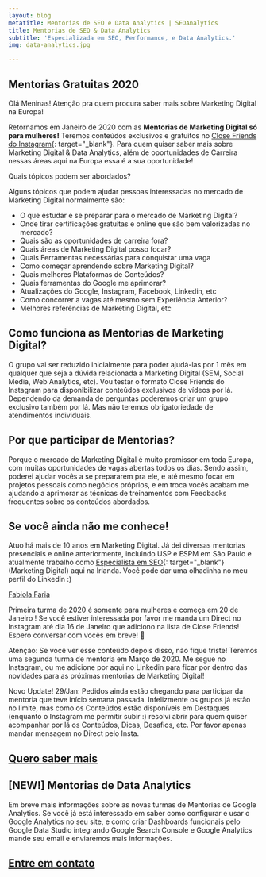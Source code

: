 ```yaml
---
layout: blog
metatitle: Mentorias de SEO e Data Analytics | SEOAnalytics
title: Mentorias de SEO & Data Analytics
subtitle: 'Especializada em SEO, Performance, e Data Analytics.'
img: data-analytics.jpg

---
```


<script type="text/javascript" src="https://platform.linkedin.com/badges/js/profile.js" async defer></script>

## Mentorias Gratuitas 2020

Ol&aacute; Meninas\! Aten&ccedil;&atilde;o pra quem procura saber mais sobre Marketing Digital na Europa\!

Retornamos em Janeiro de 2020 com as **Mentorias de Marketing Digital s&oacute; para mulheres\!** Teremos conte&uacute;dos exclusivos e gratuitos no [Close Friends do Instagram](https://www.instagram.com/fabiolafaria_/){: target="_blank"}. Para quem quiser saber mais sobre Marketing Digital & Data Analytics, al&eacute;m de oportunidades de Carreira nessas &aacute;reas aqui na Europa essa &eacute; a sua oportunidade\!

Quais t&oacute;picos podem ser abordados?

Alguns t&oacute;picos que podem ajudar pessoas interessadas no mercado de Marketing Digital normalmente s&atilde;o:

* O que estudar e se preparar para o mercado de Marketing Digital?
* Onde tirar certifica&ccedil;&otilde;es gratuitas e online que s&atilde;o bem valorizadas no mercado?
* Quais s&atilde;o as oportunidades de carreira fora?
* Quais &aacute;reas de Marketing Digital posso focar?
* Quais Ferramentas necess&aacute;rias para conquistar uma vaga
* Como come&ccedil;ar aprendendo sobre Marketing Digital?
* Quais melhores Plataformas de Conte&uacute;dos?
* Quais ferramentas do Google me aprimorar?
* Atualiza&ccedil;&otilde;es do Google, Instagram, Facebook, Linkedin, etc
* Como concorrer a vagas at&eacute; mesmo sem Experi&ecirc;ncia Anterior?
* Melhores refer&ecirc;ncias de Marketing Digital, etc

## Como funciona as **Mentorias de Marketing Digital**?

O grupo vai ser reduzido inicialmente para poder ajud&aacute;-las por 1 m&ecirc;s em qualquer que seja a d&uacute;vida relacionada a Marketing Digital (SEM, Social Media, Web Analytics, etc). Vou testar o formato Close Friends do Instagram para disponibilizar conte&uacute;dos exclusivos de v&iacute;deos por l&aacute;. Dependendo da demanda de perguntas poderemos criar um grupo exclusivo tamb&eacute;m por l&aacute;. Mas n&atilde;o teremos obrigatoriedade de atendimentos individuais.

## Por que participar de Mentorias?

Porque o mercado de Marketing Digital &eacute; muito promissor em toda Europa, com muitas oportunidades de vagas abertas todos os dias. Sendo assim, poderei ajudar voc&ecirc;s a se prepararem pra ele, e at&eacute; mesmo focar em projetos pessoais como neg&oacute;cios pr&oacute;prios, e em troca voc&ecirc;s acabam me ajudando a aprimorar as t&eacute;cnicas de treinamentos com Feedbacks frequentes sobre os conte&uacute;dos abordados.

## Se voc&ecirc; ainda n&atilde;o me conhece\!

Atuo h&aacute; mais de 10 anos em Marketing Digital. J&aacute; dei diversas mentorias presenciais e online anteriormente, incluindo USP e ESPM em S&atilde;o Paulo e atualmente trabalho como [Especialista em SEO](https://www.linkedin.com/in/fabiolafaria/){: target="_blank"} (Marketing Digital) aqui na Irlanda. Voc&ecirc; pode dar uma olhadinha no meu perfil do Linkedin :)

<div class="LI-profile-badge"  data-version="v1" data-size="medium" data-locale="en_US" data-type="horizontal" data-theme="light" data-vanity="fabiolafaria"><a class="LI-simple-link" href='https://ie.linkedin.com/in/fabiolafaria/en?trk=profile-badge'>Fabiola Faria</a></div>

Primeira turma de 2020 &eacute; somente para mulheres e come&ccedil;a em 20 de Janeiro \! Se voc&ecirc; estiver interessada por favor me manda um Direct no Instagram at&eacute; dia 16 de Janeiro que adiciono na lista de Close Friends\! Espero conversar com voc&ecirc;s em breve\! 💋

Aten&ccedil;&atilde;o: Se voc&ecirc; ver esse conte&uacute;do depois disso, n&atilde;o fique triste\! Teremos uma segunda turma de mentoria em Mar&ccedil;o de 2020. Me segue no Instagram, ou me adicione por aqui no Linkedin para ficar por dentro das novidades para as pr&oacute;ximas mentorias de Marketing Digital\!

Novo Update\! 29/Jan: Pedidos ainda est&atilde;o chegando para participar da mentoria que teve in&iacute;cio semana passada. Infelizmente os grupos j&aacute; est&atilde;o no limite, mas como os Conte&uacute;dos est&atilde;o dispon&iacute;veis em Destaques (enquanto o Instagram me permitir subir :) resolvi abrir para quem quiser acompanhar por l&aacute; os Conte&uacute;dos, Dicas, Desafios, etc. Por favor apenas mandar mensagem no Direct pelo Insta.

<bold></bold>

<div class="mw6 center tc contactbox"><h2><a class="no-underline tcblack" href="mailto:contato@seoanalytics.com.br">Quero saber mais</a></h2></div>

## \[NEW\!\] Mentorias de Data Analytics

Em breve mais informa&ccedil;&otilde;es sobre as novas turmas de Mentorias de Google Analytics. Se voc&ecirc; j&aacute; est&aacute; interessado em saber como configurar e usar o Google Analytics no seu site, e como criar Dashboards funcionais pelo Google Data Studio integrando Google Search Console e Google Analytics mande seu email e enviaremos mais informa&ccedil;&otilde;es.

<div class="mw6 center tc contactbox"><h2><a class="no-underline tcblack" href="mailto:contato@seoanalytics.com.br">Entre em contato</a></h2></div>